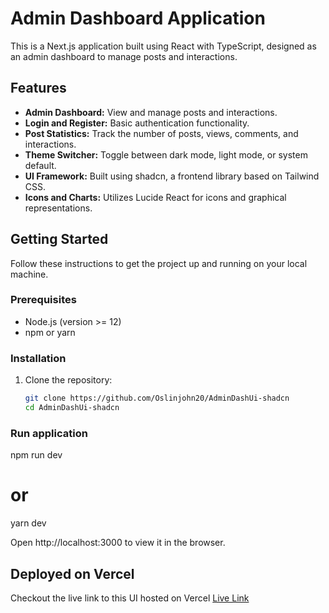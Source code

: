 
# Admin Dashboard Application

This is a Next.js application built using React with TypeScript, designed as an admin dashboard to manage posts and interactions.

## Features

- **Admin Dashboard:** View and manage posts and interactions.
- **Login and Register:** Basic authentication functionality.
- **Post Statistics:** Track the number of posts, views, comments, and interactions.
- **Theme Switcher:** Toggle between dark mode, light mode, or system default.
- **UI Framework:** Built using shadcn, a frontend library based on Tailwind CSS.
- **Icons and Charts:** Utilizes Lucide React for icons and graphical representations.

## Getting Started

Follow these instructions to get the project up and running on your local machine.

### Prerequisites

- Node.js (version >= 12)
- npm or yarn

### Installation

1. Clone the repository:

   ```bash
   git clone https://github.com/Oslinjohn20/AdminDashUi-shadcn
   cd AdminDashUi-shadcn

### Run application 

npm run dev
# or
yarn dev

Open http://localhost:3000 to view it in the browser.


## Deployed on Vercel

Checkout the live link to this UI hosted on Vercel [Live Link](https://admin-dash-ui-shadcn.vercel.app/)
